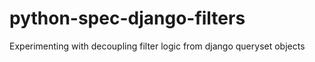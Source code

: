 # python-spec-django-filters
Experimenting with decoupling filter logic from django queryset objects
